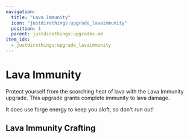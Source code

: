 ```yaml
---
navigation:
  title: "Lava Immunity"
  icon: "justdirethings:upgrade_lavaimmunity"
  position: 1
  parent: justdirethings:upgrades.md
item_ids:
  - justdirethings:upgrade_lavaimmunity
---
```


# Lava Immunity

Protect yourself from the scorching heat of lava with the Lava Immunity upgrade. This upgrade grants complete immunity to lava damage.

It does use forge energy to keep you aloft, so don't run out!

## Lava Immunity Crafting



<Recipe id="justdirethings:upgrade_lavaimmunity" />

